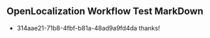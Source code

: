 ## OpenLocalization Workflow Test MarkDown
* 314aae21-71b8-4fbf-b81a-48ad9a9fd4da thanks!

<!--HONumber=Jul16_HO2-->


